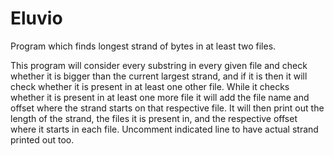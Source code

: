 # Eluvio
Program which finds longest strand of bytes in at least two files.

This program will consider every substring in every given file and check whether it is bigger than the current largest strand, and if it is then it will check whether it is present in at least one other file. While it checks whether it is present in at least one more file it will add the file name and offset where the strand starts on that respective file. It will then print out the length of the strand, the files it is present in, and the respective offset where it starts in each file. Uncomment indicated line to have actual strand printed out too.
